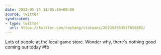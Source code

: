 ```yaml
---
date: 2012-05-15 11:05:16+00:00
source: twitter
syndicated:
- type: twitter
  url: https://twitter.com/roytang/statuses/202353953537658882/
---
```


Lots of people at the local game store. Wonder why, there's nothing good coming out today #fb